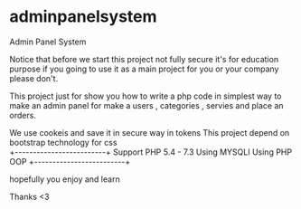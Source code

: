 # adminpanelsystem
Admin Panel System

Notice that before we start this project not fully secure it's for education purpose if you going to use it as a main project for you or your company please don't. 


This project just for show you how to write a php code in simplest way to make an admin panel for make a users , categories , servies and place an orders.


We use cookeis and save it in secure way in tokens 
This project depend on bootstrap technology for css  
+-------------------------+ 
Support PHP 5.4 - 7.3 
Using MYSQLI 
Using PHP OOP 
+-------------------------+  

hopefully you enjoy and learn 

Thanks <3

